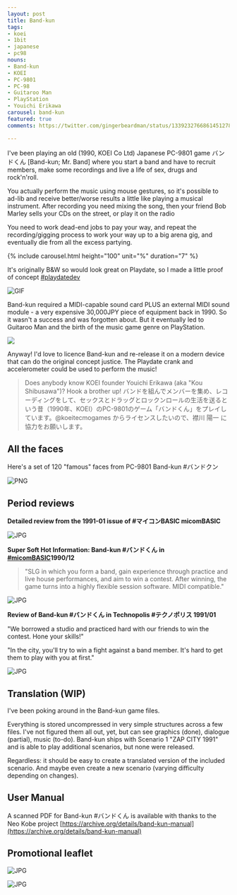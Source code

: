```yaml
---
layout: post
title: Band-kun
tags:
- koei
- 1bit
- japanese
- pc98
nouns:
- Band-kun
- KOEI
- PC-9801
- PC-98
- Guitaroo Man
- PlayStation
- Youichi Erikawa
carousel: band-kun
featured: true
comments: https://twitter.com/gingerbeardman/status/1339232766861451278

---
```

I've been playing an old (1990, KOEI Co Ltd) Japanese PC-9801 game バンドくん \[Band-kun; Mr. Band\] where you start a band and have to recruit members, make some recordings and live a life of sex, drugs and rock'n'roll.

You actually perform the music using mouse gestures, so it's possible to ad-lib and receive better/worse results a little like playing a musical instrument. After recording you need mixing the song, then your friend Bob Marley sells your CDs on the street, or play it on the radio

You need to work dead-end jobs to pay your way, and repeat the recording/gigging process to work your way up to a big arena gig, and eventually die from all the excess partying.

{% include carousel.html height="100" unit="%" duration="7" %}

It's originally B&W so would look great on Playdate, so I made a little proof of concept [#playdatedev](https://twitter.com/hashtag/playdatedev?src=hash)

![GIF](/images/posts/band-kun-playdate.gif#playdate)

Band-kun required a MIDI-capable sound card PLUS an external MIDI sound module - a very expensive 30,000JPY piece of equipment back in 1990. So it wasn't a success and was forgotten about. But it eventually led to Guitaroo Man and the birth of the music game genre on PlayStation.

![](https://pbs.twimg.com/media/EpXtHfhXMAMTfKj.jpg)

Anyway! I'd love to licence Band-kun and re-release it on a modern device that can do the original concept justice. The Playdate crank and accelerometer could be used to perform the music!

> Does anybody know KOEI founder Youichi Erikawa (aka "Kou Shibusawa")? Hook a brother up! バンドを組んでメンバーを集め、レコーディングをして、セックスとドラッグとロックンロールの生活を送るという昔（1990年、KOEI）のPC-9801のゲーム「バンドくん」をプレイしています。@koeitecmogames からライセンスしたいので、襟川 陽一 に協力をお願いします。

## All the faces

Here's a set of 120 "famous" faces from PC-9801 Band-kun #バンドクン

![PNG](/images/posts/band-kun-faces.png#pixel)

## Period reviews

**Detailed review from the 1991-01 issue of #マイコンBASIC micomBASIC**

![JPG](/images/posts/band-kun-review-micomBASIC-1991-01.jpg)

**Super Soft Hot Information: Band-kun #バンドくん in [#micomBASIC](https://twitter.com/hashtag/micomBASIC?src=hash)1990/12**

> "SLG in which you form a band, gain experience through practice and live house performances, and aim to win a contest. After winning, the game turns into a highly flexible session software. MIDI compatible."

![JPG](/images/posts/band-kun-review-micomBASIC-1990-12.jpg)

**Review of Band-kun #バンドくん in Technopolis #テクノポリス 1991/01**

"We borrowed a studio and practiced hard with our friends to win the contest. Hone your skills!"

"In the city, you'll try to win a fight against a band member. It's hard to get them to play with you at first."

![JPG](/images/posts/band-kun-review-technopolis-1991-01.jpg)

## Translation (WIP)

I've been poking around in the Band-kun game files.

Everything is stored uncompressed in very simple structures across a few files. I've not figured them all out, yet, but can see graphics (done), dialogue (partial), music (to-do). Band-kun ships with Scenario 1 "ZAP CITY 1991" and is able to play additional scenarios, but none were released.

Regardless: it should be easy to create a translated version of the included scenario. And maybe even create a new scenario (varying difficulty depending on changes).

## User Manual 

A scanned PDF for Band-kun #バンドくん is available with thanks to the Neo Kobe project [https://archive.org/details/band-kun-manual](https://archive.org/details/band-kun-manual)

## Promotional leaflet

![JPG](/images/posts/band-kun-leaflet-front.jpg)

![JPG](/images/posts/band-kun-leaflet-back.jpg)
